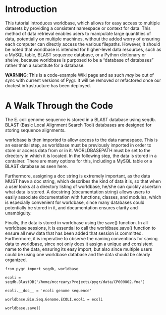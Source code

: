 # Introduction #

This tutorial introduces worldbase, which allows for easy access to multiple datasets by providing a consistent namespace or context for data. This method of data retrieval enables users to manipulate large quantities of data, potentially on multiple machines, without the added worry of ensuring each computer can directly access the various filepaths.  However, it should be noted that worldbase is intended for higher-level data resources, such as a MySQL table, BLAST sequence database, or a Python dictionary or shelve, because worldbase is purposed to be a “database of databases” rather than a substitute for a database.

**WARNING**: This is a code-example Wiki page and as such _may_ be out of sync with current versions of Pygr. It will be removed or refactored once our doctest infrastructure has been deployed.


# A Walk Through the Code #

The E. coli genome sequence is stored in a BLAST database using seqdb. BLAST (Basic Local Alignment Search Tool) databases are designed for storing sequence alignments.

worldbase is then imported to allow access to the data namespace. This is an essential step, as worldbase must be previously imported in order to store or access data from or in it. WORLDBASEPATH must be set to the directory in which it is located.
In the following step, the data is stored in a container. There are many options for this, including a MySQL table or a BLAST database as seen here.

Furthermore, assigning a doc string is extremely important, as the data MUST have a doc string, which describes the kind of data it is, so that when a user looks at a directory listing of worldbase, he/she can quickly ascertain what data is stored. A docstring (documentation string) allows users to easily associate documentation with functions, classes, and modules, which is especially convenient for worldbase, since many databases could potentially be stored in it, and documentation ensures clarity and unambiguity.

Finally, the data is stored in worldbase using the save() function. In all worldbase sessions, it is essential to call the worldbase.save() function to ensure all new data that has been added that session is committed. Furthermore, it is imperative to observe the naming conventions for saving data to worldbase, since not only does it assign a unique and consistent name to the data, ensuring its easy import, but also since multiple users could be using one worldbase database and the data should be clearly organized.

```
from pygr import seqdb, worldbase 

ecoli = seqdb.BlastDB('/home/mccreary/Projects/pygr/data/CP000802.fna')

ecoli.__doc__ = 'ecoli genome sequence' 

worldbase.Bio.Seq.Genome.ECOLI.ecoli = ecoli 

worldbase.save()
```